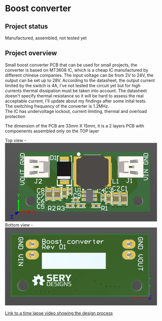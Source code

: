 # Boost converter

## Project status 
Manufactured, assembled, not tested yet

## Project overview

Small boost converter PCB that can be used for small projects, the converter is based on MT3608 IC, which is a cheap IC manufactured by different chinese companies.
The input voltage can be from 2V to 24V, the output can be set up to 28V.
According to the datasheet, the output current limited by the switch is 4A, I've not tested the circuit yet but for high currents thermal dissipation must be taken into account. The datasheet doesn't specify thermal resistance so it will be hard to assess the real acceptable current, I'll update about my findings after some inital tests.\
The switching frequancy of the converter is 1.2MHz.\
The IC has undervoltage lockout, current limiting, thermal and overload protection 

The dimension of the PCB are 33mm X 15mm, it is a 2 layers PCB with compoenents assembled only on the TOP layer

Top view - \
![image](https://raw.githubusercontent.com/SeryDesigns/Boost-converter/main/docs/TOP.png)
\
Bottom view -  \
![image](https://raw.githubusercontent.com/SeryDesigns/Boost-converter/main/docs/BOTTOM.png)

[Link to a time lapse video showing the design process](https://www.youtube.com/watch?v=zZR8q_p8QZo)
